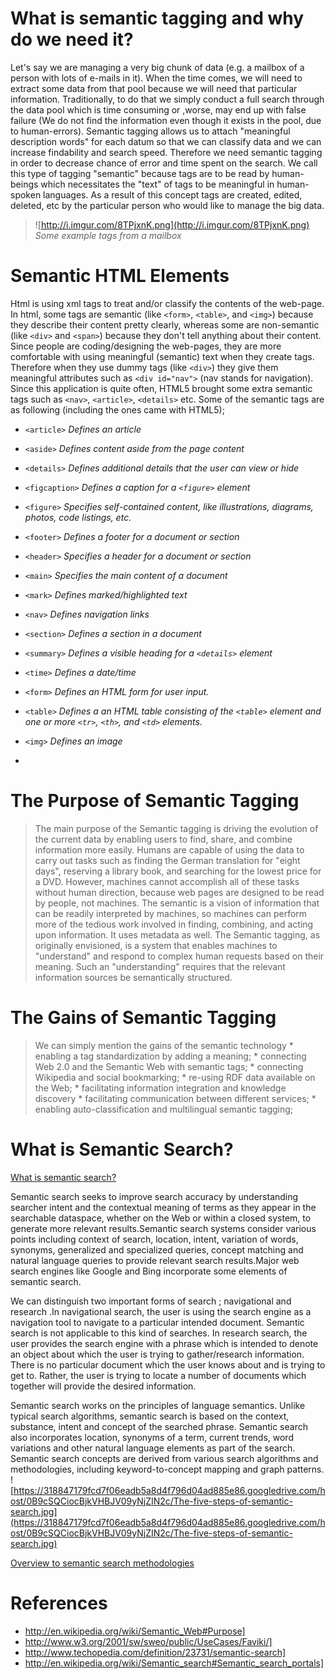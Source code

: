 # What is semantic tagging and why do we need it? #

Let's say we are managing a very big chunk of data (e.g. a mailbox of a person with lots of e-mails in it). When the time comes, we will need to extract some data from that pool because we will need that particular information. Traditionally, to do that we simply conduct a full search through the data pool which is time consuming or ,worse, may end up with false failure (We do not find the information even though it exists in the pool, due to human-errors). Semantic tagging allows us to attach "meaningful description words" for each datum so that we can classify data and we can increase findability and search speed. Therefore we need semantic tagging in order to decrease chance of error and time spent on the search. We call this type of tagging "semantic" because tags are to be read by human-beings which necessitates the "text" of tags to be meaningful in human-spoken languages. As a result of this concept tags are created, edited, deleted, etc by the particular person who would like to manage the big data.

> ![http://i.imgur.com/8TPjxnK.png](http://i.imgur.com/8TPjxnK.png)
> _Some example tags from a mailbox_
# Semantic HTML Elements #

Html is using xml tags to treat and/or classify the contents of the web-page. In html, some tags are semantic (like `<form>`, `<table>`, and `<img>`) because they describe their content pretty clearly, whereas some are non-semantic (like `<div>` and `<span>`) because they don't tell anything about their content. Since people are coding/designing the web-pages, they are more comfortable with using meaningful (semantic) text when they create tags. Therefore when they use dummy tags (like `<div>`) they give them meaningful attributes such as `<div id="nav">` (nav stands for navigation). Since this application is quite often, HTML5 brought some extra semantic tags such as `<nav>`, `<article>`, `<details>` etc. Some of the semantic tags are as following (including the ones came with HTML5);



  * `<article>`  _Defines an article_
  * `<aside>` _Defines content aside from the page content_
  * `<details>` _Defines additional details that the user can view or hide_
  * `<figcaption>` _Defines a caption for a `<figure>` element_
  * `<figure>` _Specifies self-contained content, like illustrations, diagrams, photos, code listings, etc._
  * `<footer>` _Defines a footer for a document or section_
  * `<header>` _Specifies a header for a document or section_
  * `<main>` _Specifies the main content of a document_
  * `<mark>` _Defines marked/highlighted text_
  * `<nav>` _Defines navigation links_
  * `<section>` _Defines a section in a document_
  * `<summary>`	_Defines a visible heading for a `<details>` element_
  * `<time>`	_Defines a date/time_
  * `<form>` _Defines an HTML form for user input._
  * `<table>` _Defines a an HTML table consisting of the `<table>` element and one or more `<tr>`, `<th>`, and `<td>` elements._
  * `<img>` _Defines an image_


  * 
# The Purpose of Semantic Tagging #
> The main purpose of the Semantic tagging is driving the evolution of the current data by enabling users to find, share, and combine information more easily. Humans are capable of using the data to carry out tasks such as finding the German translation for "eight days", reserving a library book, and searching for the lowest price for a DVD. However, machines cannot accomplish all of these tasks without human direction, because web pages are designed to be read by people, not machines. The semantic is a vision of information that can be readily interpreted by machines, so machines can perform more of the tedious work involved in finding, combining, and acting upon information. It uses metadata as well.
> The Semantic tagging, as originally envisioned, is a system that enables machines to "understand" and respond to complex human requests based on their meaning. Such an "understanding" requires that the relevant information sources be semantically structured.
# The Gains of Semantic Tagging #
> We can simply mention the gains of the semantic technology
    * enabling a tag standardization by adding a meaning;
    * connecting Web 2.0 and the Semantic Web with semantic tags;
    * connecting Wikipedia and social bookmarking;
    * re-using RDF data available on the Web;
    * facilitating information integration and knowledge discovery
    * facilitating communication between different services;
    * enabling auto-classification and multilingual semantic tagging;
# What is Semantic Search? #
[What is semantic search?](https://code.google.com/p/bounswe2015group2/wiki/WhatIsSemanticSearch)

Semantic search seeks to improve search accuracy by understanding searcher intent and the contextual meaning of terms as they appear in the searchable dataspace, whether on the Web or within a closed system, to generate more relevant results.Semantic search systems consider various points including context of search, location, intent, variation of words, synonyms, generalized and specialized queries, concept matching and natural language queries to provide relevant search results.Major web search engines like Google and Bing incorporate some elements of semantic search.

We can distinguish two important forms of search ; navigational and research .In navigational search, the user is using the search engine as a navigation tool to navigate to a particular intended document. Semantic search is not applicable to this kind of searches. In research search, the user provides the search engine with a phrase which is intended to denote an object about which the user is trying to gather/research information. There is no particular document which the user knows about and is trying to get to. Rather, the user is trying to locate a number of documents which together will provide the desired information.

Semantic search works on the principles of language semantics. Unlike typical search algorithms, semantic search is based on the context, substance, intent and concept of the searched phrase. Semantic search also incorporates location, synonyms of a term, current trends, word variations and other natural language elements as part of the search. Semantic search concepts are derived from various search algorithms and methodologies, including keyword-to-concept mapping and graph patterns.
![https://318847179fcd7f06eadb5a8d4f796d04ad885e86.googledrive.com/host/0B9cSQCiocBjkVHBJV09yNjZIN2c/The-five-steps-of-semantic-search.jpg](https://318847179fcd7f06eadb5a8d4f796d04ad885e86.googledrive.com/host/0B9cSQCiocBjkVHBJV09yNjZIN2c/The-five-steps-of-semantic-search.jpg)



[Overview to semantic search methodologies](https://code.google.com/p/bounswe2015group2/wiki/OverviewToSemanticSearchMethodologies?ts=1424603726&updated=OverviewToSemanticSearchMethodologies)

# References #
  * http://en.wikipedia.org/wiki/Semantic_Web#Purpose]
  * http://www.w3.org/2001/sw/sweo/public/UseCases/Faviki/]
  * http://www.techopedia.com/definition/23731/semantic-search]
  * http://en.wikipedia.org/wiki/Semantic_search#Semantic_search_portals]